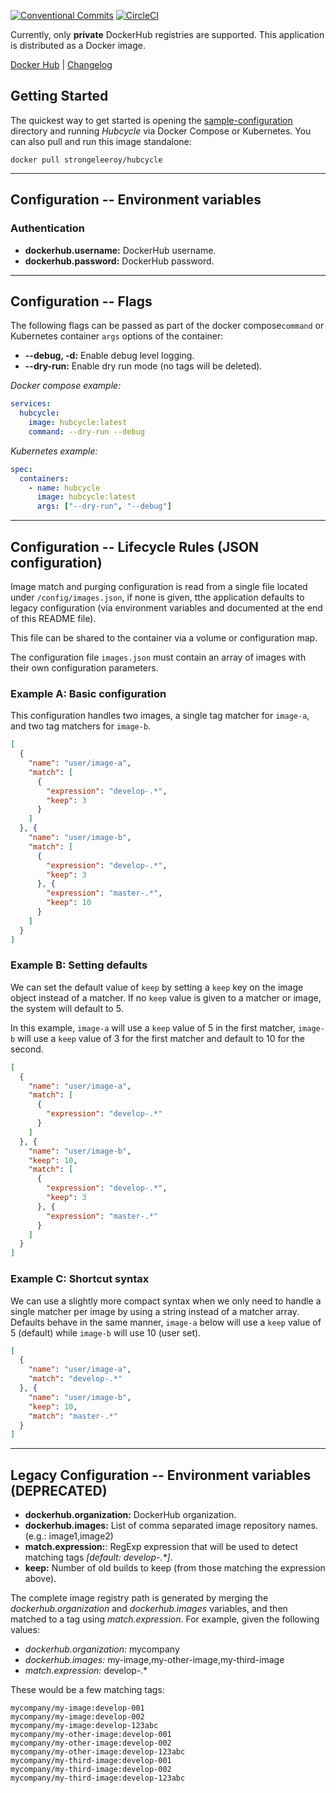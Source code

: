 [![Conventional Commits](https://img.shields.io/badge/Conventional%20Commits-1.0.0-yellow.svg)](https://conventionalcommits.org)
[![CircleCI](https://circleci.com/gh/StrongeLeeroy/hubcycle/tree/master.svg?style=svg)](https://circleci.com/gh/StrongeLeeroy/hubcycle/tree/master)


Currently, only **private** DockerHub registries are supported. This application is distributed as a Docker image.

[Docker Hub](https://hub.docker.com/r/strongeleeroy/hubcycle)  |  [Changelog](https://github.com/StrongeLeeroy/hubcycle/blob/master/CHANGELOG.md)

## Getting Started

The quickest way to get started is opening the [sample-configuration](https://github.com/StrongeLeeroy/hubcycle/tree/master/sample-configuration) directory and running *Hubcycle* via Docker Compose or Kubernetes. You can also pull and run this image standalone:

```shell
docker pull strongeleeroy/hubcycle
```

---

## Configuration -- Environment variables

### Authentication

- **dockerhub.username:** DockerHub username.
- **dockerhub.password:** DockerHub password.

---

## Configuration -- Flags

The following flags can be passed as part of the docker compose`command` or Kubernetes container `args` options of the container:

- **--debug, -d:** Enable debug level logging.
- **--dry-run:** Enable dry run mode (no tags will be deleted).

*Docker compose example:*
```yaml
services:
  hubcycle:
    image: hubcycle:latest
    command: --dry-run --debug
```

*Kubernetes example:*
```yaml
spec:
  containers:
    - name: hubcycle
      image: hubcycle:latest
      args: ["--dry-run", "--debug"]
```

---

## Configuration -- Lifecycle Rules (JSON configuration)

Image match and purging configuration is read from a single file located under `/config/images.json`, if none is given, tthe application defaults to legacy configuration (via environment variables and documented at the end of this README file).

This file can be shared to the container via a volume or configuration map.

The configuration file `images.json` must contain an array of images with their own configuration parameters.

### Example A: Basic configuration
This configuration handles two images, a single tag matcher for `image-a`, and two tag matchers for `image-b`.

```json
[
  {
    "name": "user/image-a",
    "match": [
      {
        "expression": "develop-.*",
        "keep": 3
      }
    ]
  }, {
    "name": "user/image-b",
    "match": [
      {
        "expression": "develop-.*",
        "keep": 3
      }, {
        "expression": "master-.*",
        "keep": 10
      }
    ]
  }
]
```

### Example B: Setting defaults
We can set the default value of `keep` by setting a `keep` key on the image object instead of a matcher. If no `keep` value is given to a matcher or image, the system will default to 5.

In this example, `image-a` will use a `keep` value of 5 in the first matcher, `image-b` will use a `keep` value of 3 for the first matcher and default to 10 for the second.

```JSON
[
  {
    "name": "user/image-a",
    "match": [
      {
        "expression": "develop-.*"
      }
    ]
  }, {
    "name": "user/image-b",
    "keep": 10,
    "match": [
      {
        "expression": "develop-.*",
        "keep": 3
      }, {
        "expression": "master-.*"
      }
    ]
  }
]
```

### Example C: Shortcut syntax
We can use a slightly more compact syntax when we only need to handle a single matcher per image by using a string instead of a matcher array. Defaults behave in the same manner, `image-a` below will use a `keep` value of 5 (default) while `image-b` will use 10 (user set).

```JSON
[
  {
    "name": "user/image-a",
    "match": "develop-.*"
  }, {
    "name": "user/image-b",
    "keep": 10,
    "match": "master-.*"
  }
]
```

---

## Legacy Configuration -- Environment variables (DEPRECATED)

- **dockerhub.organization:** DockerHub organization.
- **dockerhub.images:** List of comma separated image repository names. (e.g.: image1,image2)
- **match.expression:**: RegExp expression that will be used to detect matching tags *[default: develop-.\*]*.
- **keep:** Number of old builds to keep (from those matching the expression above).

The complete image registry path is generated by merging the *dockerhub.organization* and *dockerhub.images* variables, and then matched to a tag using *match.expression*. For example, given the following values:

- *dockerhub.organization:* mycompany
- *dockerhub.images:* my-image,my-other-image,my-third-image
- *match.expression:* develop-.\*

These would be a few matching tags:

```
mycompany/my-image:develop-001
mycompany/my-image:develop-002
mycompany/my-image:develop-123abc
mycompany/my-other-image:develop-001
mycompany/my-other-image:develop-002
mycompany/my-other-image:develop-123abc
mycompany/my-third-image:develop-001
mycompany/my-third-image:develop-002
mycompany/my-third-image:develop-123abc
```
